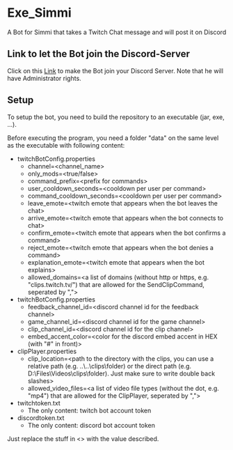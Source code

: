 # Exe_Simmi
A Bot for Simmi that takes a Twitch Chat message and will post it on Discord

## Link to let the Bot join the Discord-Server
Click on this [Link](https://discord.com/oauth2/authorize?client_id=990734200766357546&scope=bot&permissions=8) to make the Bot join your Discord Server. Note that he will have Administrator rights.

## Setup
To setup the bot, you need to build the repository to an executable (jar, exe, ...).<br>

Before executing the program, you need a folder "data" on the same level as the executable with following content:
* twitchBotConfig.properties
    * channel=\<channel_name>
    * only_mods=\<true/false>
    * command_prefix=\<prefix for commands>
    * user_cooldown_seconds=\<cooldown per user per command> 
    * command_cooldown_seconds=\<cooldown per user per command>
    * leave_emote=\<twitch emote that appears when the bot leaves the chat>
    * arrive_emote=\<twitch emote that appears when the bot connects to chat>
    * confirm_emote=\<twitch emote that appears when the bot confirms a command>
    * reject_emote=\<twitch emote that appears when the bot denies a command>
    * explanation_emote=\<twitch emote that appears when the bot explains>
    * allowed_domains=\<a list of domains (without http or https, e.g. "clips.twitch.tv/") that are allowed for the SendClipCommand, seperated by ",">
* twitchBotConfig.properties
  * feedback_channel_id=\<discord channel id for the feedback channel>
  * game_channel_id=\<discord channel id for the game channel>
  * clip_channel_id=\<discord channel id for the clip channel>
  * embed_accent_color=\<color for the discord embed accent in HEX (with "#" in front)>
* clipPlayer.properties
  * clip_location=\<path to the directory with the clips, you can use a relative path (e.g. ..\\..\\clips\\folder) or the direct path (e.g. D:\\Files\\Videos\\clips\\folder). Just make sure to write double back slashes>
  * allowed_video_files=\<a list of video file types (without the dot, e.g. "mp4") that are allowed for the ClipPlayer, seperated by ",">
* twitchtoken.txt
    * The only content: twitch bot account token
* discordtoken.txt
  * The only content: discord bot account token

Just replace the stuff in <> with the value described.


